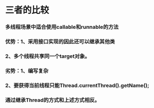 # 三者的比较

### 多线程场景中适合使用callable和runnable的方法
### 优势：1、采用接口实现的因此还可以继承其他类
###      2、多个线程共享同一个target对象。
### 劣势：1、编写复杂
###       2、要获得当前线程只能Thread.currentThread().getName();
### 通过继承Thread的方式和上述方式相反。